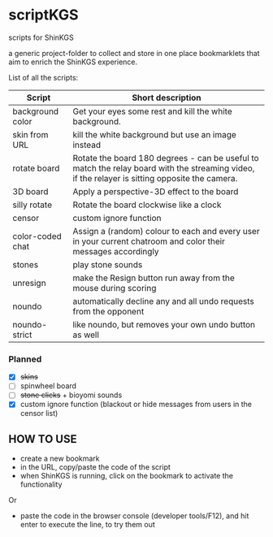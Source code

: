 # scriptKGS
scripts for ShinKGS

a generic project-folder to collect and store in one place bookmarklets that aim to enrich the ShinKGS experience.

List of all the scripts:

  Script           | Short description
  ---------------- | ---------------------------------------------------------
  background color | Get your eyes some rest and kill the white background.
  skin from URL    | kill the white background but use an image instead
  rotate board     | Rotate the board 180 degrees - can be useful to match the relay board with the streaming video, if the relayer is sitting opposite the camera.
  3D board         | Apply a perspective-3D effect to the board
  silly rotate     | Rotate the board clockwise like a clock
  censor           | custom ignore function 
  color-coded chat | Assign a (random) colour to each and every user in your current chatroom and color their messages accordingly 
  stones           | play stone sounds
  unresign         | make the Resign button run away from the mouse during scoring
  noundo           | automatically decline any and all undo requests from the opponent
  noundo-strict    | like noundo, but removes your own undo button as well
  
### Planned
  - [X] ~~skins~~
  - [ ] spinwheel board
  - [ ] ~~stone clicks~~ + bioyomi sounds
  - [x] custom ignore function (blackout or hide messages from users in the censor list)
 
## HOW TO USE
 * create a new bookmark
 * in the URL, copy/paste the code of the script
 * when ShinKGS is running, click on the bookmark to activate the functionality

Or

 * paste the code in the browser console (developer tools/F12), and hit enter to execute the line, to try them out
